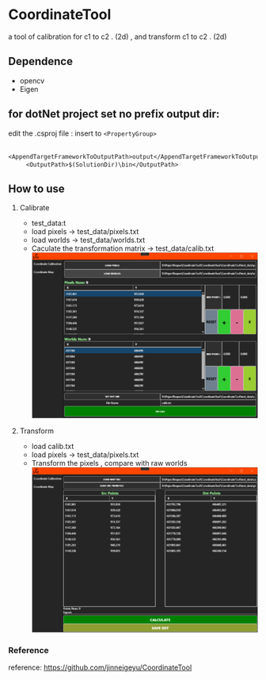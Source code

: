 # CoordinateTool
a tool of calibration for c1 to c2 . (2d) , and transform c1 to c2 . (2d)

## Dependence
* opencv
* Eigen

##  for dotNet project set no prefix output dir:
edit the .csproj file  :
insert  to  ``<PropertyGroup>``
```
	 <AppendTargetFrameworkToOutputPath>output</AppendTargetFrameworkToOutputPath>
	 <OutputPath>$(SolutionDir)\bin</OutputPath>
```

## How to use

1. Calibrate
   * test_data:t
   * load pixels  -> test_data/pixels.txt
   * load worlds  -> test_data/worlds.txt
   * Caculate the transformation matrix  -> test_data/calib.txt
  ![alt text](files/image.png)
  
2. Transform
   * load calib.txt
   * load pixels  -> test_data/pixels.txt
   * Transform the pixels , compare with raw worlds
  ![alt text](files/image-1.png)

### Reference
reference: https://github.com/jinneigeyu/CoordinateTool
